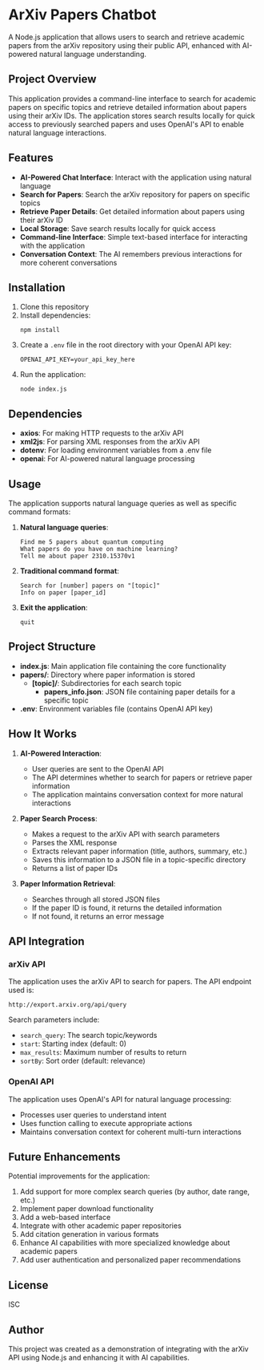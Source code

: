 # ArXiv Papers Chatbot

A Node.js application that allows users to search and retrieve academic papers from the arXiv repository using their public API, enhanced with AI-powered natural language understanding.

## Project Overview

This application provides a command-line interface to search for academic papers on specific topics and retrieve detailed information about papers using their arXiv IDs. The application stores search results locally for quick access to previously searched papers and uses OpenAI's API to enable natural language interactions.

## Features

- **AI-Powered Chat Interface**: Interact with the application using natural language
- **Search for Papers**: Search the arXiv repository for papers on specific topics
- **Retrieve Paper Details**: Get detailed information about papers using their arXiv ID
- **Local Storage**: Save search results locally for quick access
- **Command-line Interface**: Simple text-based interface for interacting with the application
- **Conversation Context**: The AI remembers previous interactions for more coherent conversations

## Installation

1. Clone this repository
2. Install dependencies:
   ```
   npm install
   ```
3. Create a `.env` file in the root directory with your OpenAI API key:
   ```
   OPENAI_API_KEY=your_api_key_here
   ```
4. Run the application:
   ```
   node index.js
   ```

## Dependencies

- **axios**: For making HTTP requests to the arXiv API
- **xml2js**: For parsing XML responses from the arXiv API
- **dotenv**: For loading environment variables from a .env file
- **openai**: For AI-powered natural language processing

## Usage

The application supports natural language queries as well as specific command formats:

1. **Natural language queries**:
   ```
   Find me 5 papers about quantum computing
   What papers do you have on machine learning?
   Tell me about paper 2310.15370v1
   ```

2. **Traditional command format**:
   ```
   Search for [number] papers on "[topic]"
   Info on paper [paper_id]
   ```

3. **Exit the application**:
   ```
   quit
   ```

## Project Structure

- **index.js**: Main application file containing the core functionality
- **papers/**: Directory where paper information is stored
  - **[topic]/**: Subdirectories for each search topic
    - **papers_info.json**: JSON file containing paper details for a specific topic
- **.env**: Environment variables file (contains OpenAI API key)

## How It Works

1. **AI-Powered Interaction**:
   - User queries are sent to the OpenAI API
   - The API determines whether to search for papers or retrieve paper information
   - The application maintains conversation context for more natural interactions

2. **Paper Search Process**:
   - Makes a request to the arXiv API with search parameters
   - Parses the XML response
   - Extracts relevant paper information (title, authors, summary, etc.)
   - Saves this information to a JSON file in a topic-specific directory
   - Returns a list of paper IDs

3. **Paper Information Retrieval**:
   - Searches through all stored JSON files
   - If the paper ID is found, it returns the detailed information
   - If not found, it returns an error message

## API Integration

### arXiv API
The application uses the arXiv API to search for papers. The API endpoint used is:
```
http://export.arxiv.org/api/query
```

Search parameters include:
- `search_query`: The search topic/keywords
- `start`: Starting index (default: 0)
- `max_results`: Maximum number of results to return
- `sortBy`: Sort order (default: relevance)

### OpenAI API
The application uses OpenAI's API for natural language processing:
- Processes user queries to understand intent
- Uses function calling to execute appropriate actions
- Maintains conversation context for coherent multi-turn interactions

## Future Enhancements

Potential improvements for the application:

1. Add support for more complex search queries (by author, date range, etc.)
2. Implement paper download functionality
3. Add a web-based interface
4. Integrate with other academic paper repositories
5. Add citation generation in various formats
6. Enhance AI capabilities with more specialized knowledge about academic papers
7. Add user authentication and personalized paper recommendations

## License

ISC

## Author

This project was created as a demonstration of integrating with the arXiv API using Node.js and enhancing it with AI capabilities.
